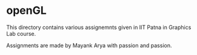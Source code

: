 # openGL

This directory contains various assignemnts given in IIT Patna in Graphics Lab course.

Assignments are made by Mayank Arya with passion and passion.
